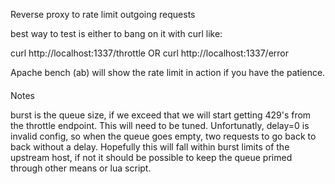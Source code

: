 Reverse proxy to rate limit outgoing requests

best way to test is either to bang on it with curl like: 

curl http://localhost:1337/throttle OR  curl http://localhost:1337/error

Apache bench (ab) will show the rate limit in action if you have the patience. 


####
Notes

burst is the queue size, if we exceed that we will start getting 429's from the throttle endpoint. This will need to be tuned. Unfortunatly, delay=0 is invalid config, so when the queue goes empty, two requests to go back to back without a delay. Hopefully this will fall within burst limits of the upstream host, if not it should be possible to keep the queue primed through other means or lua script. 
